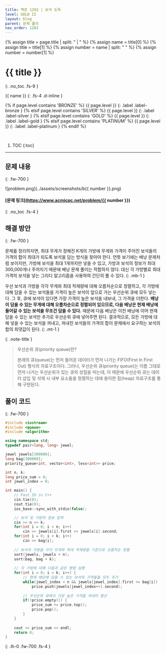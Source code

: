 ```yaml
---
title: 백준 1202 | 보석 도둑
level: GOLD II
layout: blog
parent: 문제 풀이
nav_order: 1202
---
```

{% assign title = page.title | split: " | " %}
{% assign name = title[0] %}
{% assign title = title[1] %}
{% assign number = name | split: " " %}
{% assign number = number[1] %}

# **{{ title }}**
{: .no_toc .fs-9 }

{{ name }}
{: .fs-4 .d-inline }

{% if page.level contains 'BRONZE' %}
{{ page.level }}
{: .label .label-bronze }
{% elsif page.level contains 'SILVER' %}
{{ page.level }}
{: .label .label-silver }
{% elsif page.level contains 'GOLD' %}
{{ page.level }}
{: .label .label-gold }
{% elsif page.level contains 'PLATINUM' %}
{{ page.level }}
{: .label .label-platinum }
{% endif %}

<br/>

1. TOC
{:toc}

---

## 문제 내용
{: .fw-700 }

![problem.png](../assets/screenshots/b{{ number }}.png)

#### [문제 링크](https://www.acmicpc.net/problem/{{ number }})
{: .no_toc .fs-4 }

## 해결 방안
{: .fw-700 }

<div class="code-example" markdown="1">
문제를 정리하자면, 최대 무게가 정해진 K개의 가방에 무게와 가격이 주어진 보석들의 가격의 합이 최대가 되도록 보석을 담는 방식을 찾아야 한다.
언뜻 보기에는 배낭 문제처럼 보이지만, 가방에 보석을 최대 1개까지만 넣을 수 있고,
가방과 보석의 정보가 최대 300,000개나 주어지기 때문에 배낭 문제 풀이는 적합하지 않다.
대신 각 가방별로 최대 가격의 보석을 넣는 그리디 알고리즘을 사용하여 간단히 풀 수 있다.
{: .mb-1 }

우선 보석과 가방을 각각 무게와 최대 적재량에 대해 오름차순으로 정렬하고, 각 가방에 대해
담을 수 있는 보석들을 가격이 높은 보석이 앞으로 가는 우선순위 큐에 모두 넣는다.
그 후, 큐에 보석이 있다면 가장 가격이 높은 보석을 내보내, 그 가격을 더한다.
**배낭이 담을 수 있는 무게에 대해 오름차순으로 정렬되어 있으므로, 다음 배낭은 현재 배낭에 들어갈 수 있는 보석을 무조건 담을 수 있다.**
때문에 다음 배낭은 이전 배낭에 이어 현재 담을 수 있는 보석만 추가로 우선순위 큐에 넣어주면 된다.
결과적으로, 모든 가방에 대해 넣을 수 있는 보석을 꺼내고, 꺼내진 보석들의 가격의 합이 문제에서 요구하는 보석의 합의 최댓값이 된다.
{: .mt-1 }

{: .note-title }
> 우선순위 큐(priority queue)란?
>
> 본래의 큐(queue)는 먼저 들어온 데이터가 먼저 나가는 FIFO(First In First Out) 형식의 자료구조이다.
> 그러나, 우선순위 큐(priority queue)는 이름 그대로 먼저 나가는 우선순위가 있는 큐의 성질을 띠는데,
> 이 때문에 우선순위 큐는 데이터 삽입 및 삭제 시 내부 요소들을 정렬하는 데에 용이한 힙(heap) 자료구조를 통해 구현된다.
</div>

## 풀이 코드
{: .fw-700 }

```cpp
#include <iostream>
#include <queue>
#include <algorithm>

using namespace std;
typedef pair<long, long> jewel;

jewel jewels[300000];
long bag[300000];
priority_queue<int, vector<int>, less<int>> price;

int n, k;
long price_sum = 0;
int jewel_index = 0;

int main() {
    // Fast IO in C++
    cin.tie(0);
    cout.tie(0);
    ios_base::sync_with_stdio(false);

    // 보석 및 가방의 정보 입력
    cin >> n >> k;
    for(int i = 0; i < n; i++)
        cin >> jewels[i].first >> jewels[i].second;
    for(int i = 0; i < k; i++)
        cin >> bag[i];
    
    // 보석과 가방을 각각 무게와 최대 적재량을 기준으로 오름차순 정렬
    sort(jewels, jewels + n);
    sort(bag, bag + k);
    
    // 각 가방에 대해 다음과 같은 명령 실행
    for(int i = 0; i < k; i++) {
        // 현재 배낭에 담을 수 있는 보석의 가격들을 모두 추가
        while(jewel_index < n && jewels[jewel_index].first <= bag[i])
            price.push(jewels[jewel_index++].second);
        
        // 우선순위 큐에서 가장 높은 가격을 꺼내어 합산
        if(!price.empty()) {
            price_sum += price.top();
            price.pop();
        }
    }
    
    cout << price_sum << endl;
    return 0;
}
```
{: .lh-0 .fw-700 .fs-4 }